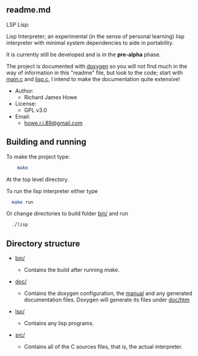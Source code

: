 ## readme.md

LSP Lisp:

Lisp Interpreter; an experimental (in the sense of personal learning) lisp
interpreter with minimal system dependencies to aide in portability.

It is currently still be developed and is in the **pre-alpha** phase.

The project is documented with [doxygen](http://www.stack.nl/~dimitri/doxygen/)
so you will not find much in the way of information in this "readme" file, 
but look to the code; start with [main.c](src/main.c) and [lisp.c](src/lisp.c),
I intend to make the documentation quite extensive!

* Author:
  - Richard James Howe
* License:
  - GPL v3.0
* Email:
  - <howe.r.j.89@gmail.com>

## Building and running

To make the project type:

```bash
    make
```

At the top level directory.

To run the lisp interpreter either type

```bash
  make run
```

Or change directories to build folder [bin/](bin/) and run

```bash
  ./lisp
```

## Directory structure

* [bin/](bin/)
  * Contains the build after running *make*.

* [doc/](doc/)
  * Contains the doxygen configuration, the [manual](doc/manual.md) and
  any generated documentation files. Doxygen will generate its files
  under [doc/htm](doc/html)

* [lsp/](lsp/)
  * Contains any lisp programs.

* [src/](src/)
  * Contains all of the C sources files, that is, the actual interpreter.

